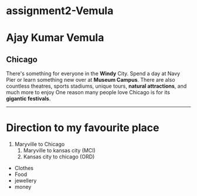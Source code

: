 # assignment2-Vemula

# Ajay Kumar Vemula

## Chicago

There's something for everyone in the **Windy** City. Spend a day at Navy Pier or learn something new over at **Museum Campus**. There are also countless theatres, sports stadiums, unique tours, **natural attractions**, and much more to enjoy One reason many people love Chicago is for its **gigantic festivals**.

---

# Direction to my favourite place

1. Maryville to Chicago
    1. Maryville to kansas city (MCI)
    2. Kansas city to chicago (ORD)

- Clothes
- Food
- jewellery
- money


